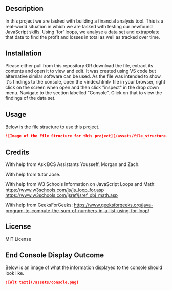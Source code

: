 # <Console-Finances>

## Description

In this project we are tasked with building a financial analysis tool. This is a real-world situation in which we are tasked with testing our newfound JavaScript skills. Using 'for' loops, we analyse a data set and extrapolate that date to find the profit and losses in total as well as tracked over time.

## Installation

Please either pull from this repository OR download the file, extract its contents and open it to view and edit. It was created using VS code but alternative similar software can be used. As the file was intended to show it's findings to the console, open the <index.html> file in your browser, right click on the screen when open and then click "inspect" in the drop down menu. Navigate to the section labelled "Console". Click on that to view the findings of the data set.

## Usage

Below is the file structure to use this project.

```md
![Image of the File Structure for this project](/assets/file_structure.png)
```


## Credits

With help from Ask BCS Assistants Yousseff, Morgan and Zach.

With help from tutor Jose.

With help from W3 Schools Information on JavaScript Loops and Math:
https://www.w3schools.com/js/js_loop_for.asp
https://www.w3schools.com/jsref/jsref_obj_math.asp

With help from GeeksForGeeks:
https://www.geeksforgeeks.org/java-program-to-compute-the-sum-of-numbers-in-a-list-using-for-loop/

## License

MIT License

## End Console Display Outcome

Below is an image of what the information displayed to the console should look like.

```md
![Alt text](/assets/console.png)
```